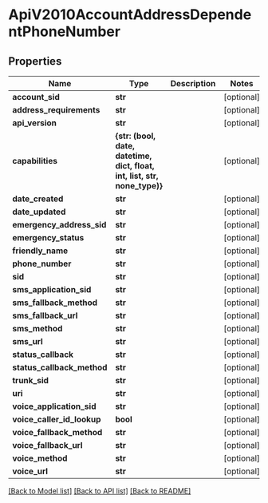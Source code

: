 # ApiV2010AccountAddressDependentPhoneNumber

## Properties
Name | Type | Description | Notes
------------ | ------------- | ------------- | -------------
**account_sid** | **str** |  | [optional] 
**address_requirements** | **str** |  | [optional] 
**api_version** | **str** |  | [optional] 
**capabilities** | **{str: (bool, date, datetime, dict, float, int, list, str, none_type)}** |  | [optional] 
**date_created** | **str** |  | [optional] 
**date_updated** | **str** |  | [optional] 
**emergency_address_sid** | **str** |  | [optional] 
**emergency_status** | **str** |  | [optional] 
**friendly_name** | **str** |  | [optional] 
**phone_number** | **str** |  | [optional] 
**sid** | **str** |  | [optional] 
**sms_application_sid** | **str** |  | [optional] 
**sms_fallback_method** | **str** |  | [optional] 
**sms_fallback_url** | **str** |  | [optional] 
**sms_method** | **str** |  | [optional] 
**sms_url** | **str** |  | [optional] 
**status_callback** | **str** |  | [optional] 
**status_callback_method** | **str** |  | [optional] 
**trunk_sid** | **str** |  | [optional] 
**uri** | **str** |  | [optional] 
**voice_application_sid** | **str** |  | [optional] 
**voice_caller_id_lookup** | **bool** |  | [optional] 
**voice_fallback_method** | **str** |  | [optional] 
**voice_fallback_url** | **str** |  | [optional] 
**voice_method** | **str** |  | [optional] 
**voice_url** | **str** |  | [optional] 

[[Back to Model list]](../README.md#documentation-for-models) [[Back to API list]](../README.md#documentation-for-api-endpoints) [[Back to README]](../README.md)


